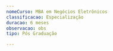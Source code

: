 ```yaml
---
nomeCurso: MBA em Negócios Eletrônicos
classificacao: Especialização
duracao: 6 meses
observacao: obs
tipo: Pós Graduação

---
```


